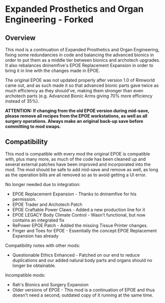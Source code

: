 # Expanded Prosthetics and Organ Engineering - Forked #


## Overview ##

This mod is a continuation of Expanded Prosthetics and Organ Engineering, fixing some redundancies in code and balancing the advanced bionics in order to put them as a middle tier between bionics and archotech upgrades.
It also rebalances dninemfive's EPOE Replacement Expansion in order to bring it in line with the changes made in EPOE.

The original EPOE was not updated properly after version 1.0 of Rimworld came out, and as such made it so that advanced bionic parts gave twice as much efficiency as they should've, making them stronger than even archotech parts (e.g. Advanced Bionic Arms giving 70% more efficiency instead of 35%).

**ATTENTION:
If changing from the old EPOE version during mid-save, please remove all recipes from the EPOE workstations, as well as all surgery operations. Always make an original back-up save before committing to mod swaps.**

## Compatibility ##

This mod is compatible with every mod the original EPOE is compatible with, plus many more, as much of the code has been cleaned up and several external patches have been improved and incorporated into the mod.
The mod should be safe to add mid-save and remove as well, as long as the operation bills are all removed so as to avoid getting a UI error.

No longer needed due to integration:
* EPOE Replacement Expansion - Thanks to dninemfive for his permission.
* EPOE Trader and Archotech Patch
* EPOE Craftable Power Claws - Added a new production line for it
* EPOE LEGACY Body Climate Control - Wasn't functional, but now contains an integrated fix
* RePower EPOE Patch - Added the missing Tissue Printer changes.
* Finger and Toes for EPOE - Essentially the concept EPOE Replacement Expansion has already

Compatibility notes with other mods:
* Questionable Ethics Enhanced - Patched on our end to reduce duplications and our added natural body parts and organs should no longer be obtainable.

Incompatible mods:
* Rah's Bionics and Surgery Expansion
* Older versions of EPOE - This mod is a continuation of EPOE and thus doesn't need a second, outdated copy of it running at the same time.

